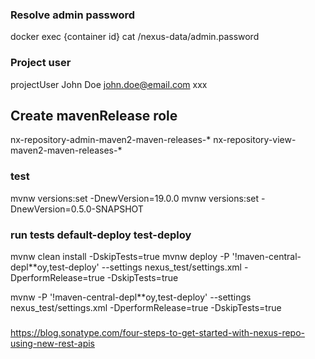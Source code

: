 

### Resolve admin password
docker exec {container id} cat /nexus-data/admin.password

### Project user

projectUser
John
Doe
john.doe@email.com
xxx

## Create mavenRelease role
nx-repository-admin-maven2-maven-releases-*
nx-repository-view-maven2-maven-releases-*


### test
mvnw versions:set -DnewVersion=19.0.0
mvnw versions:set -DnewVersion=0.5.0-SNAPSHOT

### run tests default-deploy test-deploy
mvnw clean install -DskipTests=true
mvnw deploy -P '!maven-central-depl**oy,test-deploy' --settings nexus_test/settings.xml -DperformRelease=true -DskipTests=true

mvnw -P '!maven-central-depl**oy,test-deploy' --settings nexus_test/settings.xml -DperformRelease=true -DskipTests=true


###
https://blog.sonatype.com/four-steps-to-get-started-with-nexus-repo-using-new-rest-apis

